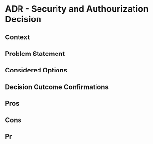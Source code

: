 # ADR - Security and Authourization Decision

## Context 

## Problem Statement

## Considered Options

## Decision Outcome Confirmations

## Pros

## Cons

## Pr

